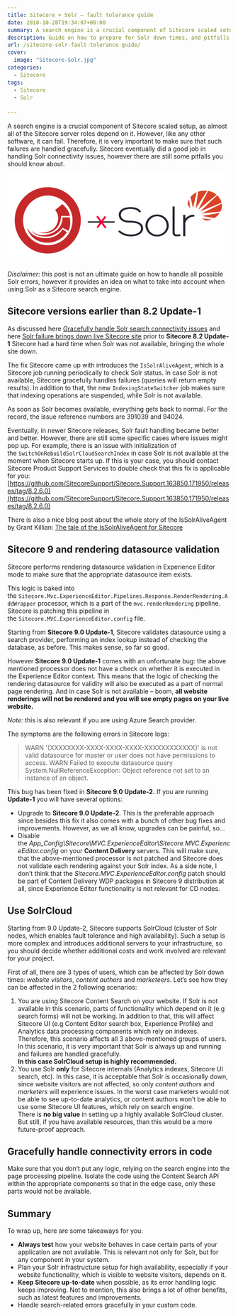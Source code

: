 ```yaml
---
title: Sitecore + Solr – fault tolerance guide
date: 2018-10-28T19:34:07+00:00
summary: A search engine is a crucial component of Sitecore scaled setup, as almost all of the Sitecore server roles depend on it. However, like any other software, it can fail. Therefore, it is very important to make sure that such failures are handled gracefully. Sitecore eventually did a good job in handling Solr connectivity issues, however there are still some pitfalls you should know about.
description: Guide on how to prepare for Solr down times, and pitfalls related to graceful error handling, fault tolerance and high availability Solr setup for Sitecore.
url: /sitecore-solr-fault-tolerance-guide/
cover:
  image: "Sitecore-Solr.jpg"
categories:
  - Sitecore
tags:
  - Sitecore
  - Solr

---
```

A search engine is a crucial component of Sitecore scaled setup, as almost all of the Sitecore server roles depend on it. However, like any other software, it can fail.&nbsp;Therefore, it is very important to make sure that such failures are handled gracefully. Sitecore eventually did a good job in handling Solr connectivity issues, however there are still some pitfalls you should know about.

![Solr fault tolerance guilde](Sitecore-Solr.jpg#center "Sitecore and Solr connection")

*Disclaimer:* this post is not an ultimate guide on how to handle all possible Solr errors, however it provides an idea on what to take into account when using Solr as a Sitecore search engine.

## Sitecore versions earlier than 8.2 Update-1

As discussed here [Gracefully handle Solr search connectivity issues](https://sitecore.stackexchange.com/questions/2993/gracefully-handle-solr-search-connectivity-issues "Gracefully handle Solr search connectivity issues") and here [Solr failure brings down live Sitecore site](https://blogs.perficientdigital.com/2017/02/07/solr-failure-brings-down-live-sitecore-site/ "Solr failure brings down live Sitecore site") prior to **Sitecore 8.2 Update-1** Sitecore had a hard time when Solr was not available, bringing the whole site down.&nbsp;

The fix Sitecore came up with introduces the `IsSolrAliveAgent`, which is a Sitecore job running periodically to check Solr status. In case Solr is not available, Sitecore gracefully handles failures (queries will return empty results). In addition to that, the new&nbsp;`IndexingStateSwitcher`&nbsp;job makes sure that indexing operations are suspended, while Solr is not available.  


As soon as Solr becomes available, everything gets back to normal.&nbsp;For the record, the issue reference numbers are 391039 and 94024.

Eventually, in newer Sitecore releases, Solr fault handling became better and better. However, there are&nbsp;still some specific cases where issues might pop up. For example, there is an issue with initialization of the&nbsp;`SwitchOnRebuildSolrCloudSearchIndex`&nbsp;in case Solr is not available at the moment when Sitecore starts up. If this is your case, you should contact Sitecore Product Support Services to double check that this fix is applicable for you: [https://github.com/SitecoreSupport/Sitecore.Support.163850.171950/releases/tag/8.2.6.0](https://github.com/SitecoreSupport/Sitecore.Support.163850.171950/releases/tag/8.2.6.0)

There is also a nice blog post about the whole story of the IsSolrAliveAgent by Grant Killian: [The tale of the IsSolrAliveAgent for Sitecore](https://grantkillian.wordpress.com/2018/09/28/the-tale-of-the-issolraliveagent-for-sitecore/ "The tale of the IsSolrAliveAgent for Sitecore")

## Sitecore 9 and rendering datasource validation

Sitecore performs rendering datasource validation in Experience Editor mode to make sure that the appropriate datasource item exists.

This logic is baked into the&nbsp;`Sitecore.Mvc.ExperienceEditor.Pipelines.Response.RenderRendering.AddWrapper` processor, which is a part of the&nbsp;`mvc.renderRendering` pipeline. Sitecore is patching this pipeline in the&nbsp;`Sitecore.MVC.ExperienceEditor.config`&nbsp;file.

Starting from **Sitecore 9.0 Update-1**, Sitecore validates datasource using a search provider, performing an index lookup instead of checking the database, as before. This makes sense, so far so good.

However **Sitecore 9.0 Update-1** comes with an unfortunate bug: the above mentioned processor does not have a check on whether it is executed in the Experience Editor context. This means that the logic of checking the rendering datasource for validity will also be executed as a part of normal page rendering. And in case Solr is not available &#8211; boom, **all website renderings will not be rendered and you will see empty pages on your live website.**

*Note:* this is also relevant if you are using Azure Search provider.

The symptoms are the following errors in Sitecore logs:

> WARN '{XXXXXXXX-XXXX-XXXX-XXXX-XXXXXXXXXXXX}' is not valid datasource for master or user does not have permissions to access.
> WARN Failed to execute datasource query System.NullReferenceException: Object reference not set to an instance of an object.

This bug has been fixed in **Sitecore 9.0 Update-2.**&nbsp;If you are running **Update-1**&nbsp;you will have several options:

  * Upgrade to&nbsp;**Sitecore 9.0 Update-2**. This is the preferable approach since besides this fix it also comes with a bunch of other bug fixes and improvements. However, as we all know, upgrades can be painful, so&#8230;
  * Disable the&nbsp;_App_Config\Sitecore\MVC.ExperienceEditor\Sitecore.MVC.ExperienceEditor.config_&nbsp;on your **Content Delivery** servers. This will make sure, that the above-mentioned processor is not patched and Sitecore does not validate each rendering against your Solr index. As a side note, I don&#8217;t think that the&nbsp;_Sitecore.MVC.ExperienceEditor.config_ patch should be part of Content Delivery WDP packages in Sitecore 9 distribution at all, since Experience Editor functionality is not relevant for CD nodes.

## Use SolrCloud

Starting from 9.0 Update-2, Sitecore supports SolrCloud (cluster of Solr nodes, which enables fault tolerance and high availability). Such a&nbsp;setup is more complex and introduces additional servers to your infrastructure, so you should decide whether additional costs and work involved are relevant for your project.

First of all, there are 3 types of users, which can be affected by Solr down times: _website visitors_, _content authors_ and _marketeers_. Let&#8217;s see how they can be affected in the 2 following scenarios:

  1. You are using Sitecore Content Search on your website. If Solr is not available in this scenario, parts of functionality which depend on it (e.g search forms) will not be working. In addition to that, this will affect Sitecore UI (e.g Content Editor search box, Experience Profile) and Analytics data processing components which rely on indexes. Therefore, this scenario affects all 3 above-mentioned groups of users. In this scenario, it is very important that Solr is always up and running and failures are handled gracefully.  
     **In this case SolrCloud setup is highly recommended.**
  2. You use Solr **only** for Sitecore internals (Analytics indexes, Sitecore UI search, etc). In this case, it is acceptable that Solr is occasionally down, since website visitors are not affected, so only _content authors_ and _marketers_ will experience issues. In the worst case marketers would not be able to see up-to-date analytics, or content authors won&#8217;t be able to use some Sitecore UI features, which rely on search engine.  
    There is **no big value** in setting up a highly available SolrCloud cluster. But still, if you have available resources, than this would be a more future-proof approach.

## Gracefully handle connectivity errors in code

Make sure that you don&#8217;t put any logic, relying on the search engine into the page processing pipeline. Isolate the code using the Content Search API within the appropriate components so that in the edge case, only these parts would not be available.

## Summary

To wrap up, here are some takeaways for you:

  * **Always test** how your website behaves in case certain parts of your application are not available. This is relevant not only for Solr, but for any component in your system.
  * Plan your Solr infrastructure setup for high availability, especially if your website functionality, which is visible to website visitors, depends on it.
  * **Keep Sitecore up-to-date** when possible, as its error handling logic keeps improving. Not to mention, this also brings a lot of other benefits, such as latest features and improvements.
  * Handle search-related errors gracefully in your custom code.